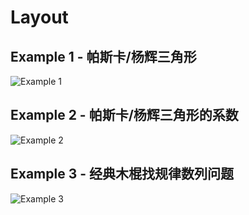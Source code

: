 # Layout

## Example 1 - 帕斯卡/杨辉三角形

![Example 1](./example1.png)

## Example 2 - 帕斯卡/杨辉三角形的系数

![Example 2](./example2.png)

## Example 3 - 经典木棍找规律数列问题

![Example 3](./example3.png)
